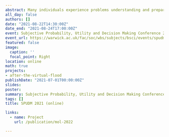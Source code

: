 ```yaml
---
abstract: Many individuals experience problems understanding and preparing for low probability/high-impact risk, like natural disasters and pandemics – unless they experience these events, yet then it is often too late to avoid damages. Individuals with recent disaster risk experience are, on average, better prepared. This seems to be mediated through emotions and a better understanding of the consequences. In this study, we use immersive virtual reality (VR) technology to examine whether a simulated disaster can stimulate people to invest in risk reducing measures in the context of flooding, which is one of the deadliest and most damaging natural disasters in the world. We investigate the possibility to boost risk perception, coping appraisal, negative emotions and damage-reducing behavior through a simulated flooding experience. We find that participants who experienced the virtual flood invest significantly more in the flood risk investment game than those in the control group. These effects are persistent up to four weeks after the VR intervention.
all_day: false
authors: []
date: "2021-08-22T14:30:00Z"
date_end: "2021-08-24T17:00:00Z"
event: Subjective Probability, Utility and Decision Making Conference 2021
event_url: https://warwick.ac.uk/fac/soc/wbs/subjects/bsci/events/spudm_2021/
featured: false
image:
  caption: ''
  focal_point: Right
location: online
math: true
projects:
- after-the-virtual-flood
publishDate: "2021-07-01T00:00:00Z"
slides:
poster:
summary: Subjective Probability, Utility and Decision Making Conference 2021.  
tags: []
title: SPUDM 2021 (online)

links:
  - name: Project
    url: /publication/mol-2022

---
```

